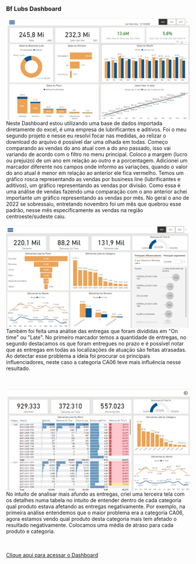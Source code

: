 ### Bf Lubs Dashboard

<img align="right" width="500"  src="https://github.com/polya-na/Bf-Lubs/blob/main/Imagens/projeto-tela-inicial.png?raw=true">
Neste Dashboard estou utilizando uma base de dados importada diretamente do excel, é uma empresa de lubrificantes e aditivos. Foi o meu segundo projeto e nesse eu resolvi focar nas medidas, ao relizar o download do arquivo é possível dar uma olhada em todas.
Começo comparando as vendas do ano atual com a  do ano passado, isso vai variando de acordo com o filtro no menu principal. Coloco a margem (lucro ou prejuízo) de um ano em relação ao outro e a porcentagem. Adicionei
um marcador diferente nos campos onde informo as variações, quando o valor do ano atual é menor em relação ao anterior ele fica vermelho. Temos um gráfico rosca representando as vendas por business line (lubrificantes e aditivos),
um gráfico representando as vendas por divisão. Como essa é uma análise de vendas fazendo uma comparação com o ano anterior achei importante um gráfico representando as vendas por mês. No geral o ano de 2022 se sobressaiu, entretando
novembro foi um mês que quebrou esse padrão, nesse mês especificamente as vendas na região centroeste/sudeste caiu.
<br><br>

<img align="left" width="500"  src="https://github.com/polya-na/Bf-Lubs/blob/main/Imagens/delivery-overview.png?raw=true">
Também foi feita uma análise das entregas que foram divididas em "On time" ou "Late". No primeiro marcador temos a quantidade de entregas, no segundo destacamos os que foram entregues no prazo e é possível notar que as entregas
em todas as localizações de atuação são feitas atrasadas. Ao detectar esse problema a ideia foi procurar os principais influenciadores, neste caso a categoria CA06 teve mais influência nesse resultado. 

<br><br>
<img align="right" width="500"  src="https://github.com/polya-na/Bf-Lubs/blob/main/Imagens/delivery-detail.png?raw=true">
<br><br><br>
No intuito de analisar mais afundo as entregas, criei uma terceira tela com os detalhes numa tabela no intuito de entender dentro de cada categoria qual produto estava afetando as entregas negativamente. Por exemplo,
na primeira análise entendemos que o maior problema era a categoria CA06, agora estamos vendo qual produto desta categoria mais tem afetado o resultado negativamente. Colocamos uma média de atraso para cada produto e
categoria. 

<br><br>
<a href="https://app.powerbi.com/view?r=eyJrIjoiYTE3ODdlM2UtN2RjNi00MmY4LThmYWMtMjIwNDZhZTExNTc2IiwidCI6ImNlYTM2Y2QyLTI5MjEtNGNmZi1iZGY3LWFmYzAwNDNmZDliMSJ9" target="_blank"> Clique aqui para acessar o Dashboard</a>
